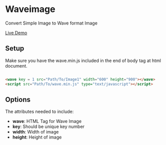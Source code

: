 # Waveimage
Convert Simple Image to Wave format Image

<a href="https://kaissaroj.github.io/waveimage/example/index.html" target="_blank" rel="noreferrer">Live Demo </a>

## Setup

Make sure you have the wave.min.js included in the end of body tag at html document.

```html

<wave key = 1 src="Path/To/Image1" width="600" height="900"></wave>
<script src="Path/To/wave.min.js" type="text/javascript"></script>

```
## Options
The attributes needed to include:

* **wave**: HTML Tag for Wave Image
* **key**: Should be unique key number
* **width**: Width of image
* **height**: Height of image
